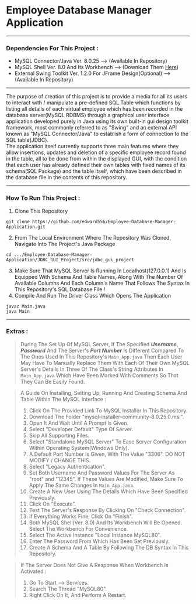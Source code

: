 # Employee Database Manager Application
<hr>

### Dependencies For This Project :
- MySQL Connector/Java Ver. 8.0.25                              --> (Available In Repository)
- MySQL Shell Ver. 8.0 And Its Workbench                        --> (Download Them [Here](https://dev.mysql.com/downloads/installer/))
- External Swing Toolkit Ver. 1.2.0 For JFrame Design(Optional) --> (Available In Repository)
<hr>

The purpose of creation of this project is to provide a media for all its users to interact with / manipulate a pre-defined SQL Table which functions by listing all details of each virtual employee which has been recorded in the database server(MySQL RDBMS) through a graphical user interface application developed purely in Java using its own built-in gui design toolkit framework, most commonly referred to as "Swing" and an external API known as "MySQL Connector/Java" to establish a form of connection to the SQL table(JDBC).
<br>
The application itself currently supports three main features where they allow insertions, updates and deletion of a specific employee record found in the table, all to be done from within the displayed GUI, with the condition that each user has already defined their own tables with fixed names of its schema(SQL Package) and the table itself, which have been described in the database file in the contents of this repository.
<hr>

### How To Run This Project :
1. Clone This Repository 
```
git clone https://github.com/edward556/Employee-Database-Manager-Application.git
```
2. From The Local Environment Where The Repository Was Cloned, Navigate Into The Project's Java Package
```
cd .../Employee-Database-Manager-Application/JDBC_GUI_Project/src/jdbc_gui_project
```
3. Make Sure That MySQL Server Is Running In Localhost(127.0.0.1) And Is Equipped With Schema And Table Names, Along With The Number Of Available Columns And Each Column's Name That Follows The Syntax In This Repository's SQL Database File !
4. Compile And Run The Driver Class Which Opens The Application 
```
javac Main.java
java Main
```
<hr>

### Extras :
> During The Set Up Of MySQL Server, If The Specified ***Username***, ***Password*** And The Server's ***Port Number*** Is Different     Compared To The Ones Used In This Repository's `Main_App.java` Then Each User May Have To Manually Replace Them With Each Of Their Own MySQL Server's Details In Three Of The Class's String Attributes In `Main_App.java` Which Have Been Marked With Comments So That They Can Be Easily Found.

> A Guide On Installing, Setting Up, Running And Creating Schema And Table Within The MySQL Interface :
> 1. Click On The Provided Link To MySQL Installer In This Repository.
> 2. Download The Folder "mysql-installer-community-8.0.25.0.msi".
> 3. Open It And Wait Until A Prompt Is Given.
> 4. Select "Developer Default" Type Of Server.
> 5. Skip All Supporting Files.
> 6. Select "Standalone MySQL Server" To Ease Server Configuration Within Operating System(Windows Only).
> 7. A Default Port Number Is Given, With The Value "3306". DO NOT MODIFY / CHANGE THIS.
> 8. Select "Legacy Authentication".
> 9. Set Both Username And Password Values For The Server As "root" and "12345". If These Values Are Modified, Make Sure To Apply The Same Changes In `Main_App.java`.
> 10. Create A New User Using The Details Which Have Been Specified Previously.
> 11. Click On "Execute".
> 12. Test The Server's Response By Clicking On "Check Connection".
> 13. If Everything Works Fine, Click On "Finish".
> 14. Both MySQL Shell(Ver. 8.0) And Its Workbench Will Be Opened. Select The Workbench For Convenience.
> 15. Select The Active Instance "Local Instance MySQL80".
> 16. Enter The Password From Which Has Been Set Previously.
> 17. Create A Schema And A Table By Following The DB Syntax In This Repository.

> If The Server Does Not Give A Response When Workbench Is Activated :
> 1. Go To Start --> Services.
> 2. Search The Thread "MySQL80".
> 3. Right Click On It, And Perform A Restart.
